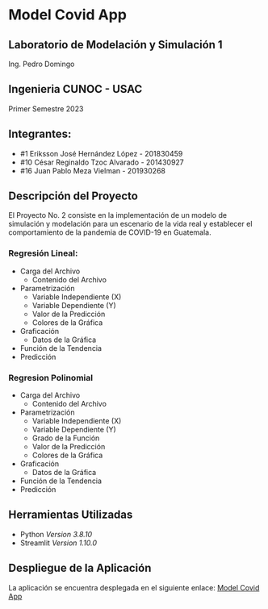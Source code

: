 # Model Covid App
## Laboratorio de Modelación y Simulación 1
Ing. Pedro Domingo
## Ingenieria CUNOC - USAC
 Primer Semestre 2023

 ## Integrantes:
- #1 Eriksson José Hernández López - 201830459
- #10 César Reginaldo Tzoc Alvarado - 201430927
- #16 Juan Pablo Meza Vielman - 201930268

## Descripción del Proyecto
El Proyecto No. 2 consiste en la implementación de un modelo de simulación y modelación para un escenario de la vida real y establecer el comportamiento de la pandemia de COVID-19 en Guatemala.
### Regresión Lineal: 
- Carga del Archivo
    - Contenido del Archivo 
- Parametrización
    - Variable Independiente (X)
    - Variable Dependiente (Y)
    - Valor de la Predicción 
    - Colores de la Gráfica
- Graficación
    - Datos de la Gráfica
- Función de la Tendencia
- Predicción

### Regresion Polinomial
- Carga del Archivo
    - Contenido del Archivo 
- Parametrización
    - Variable Independiente (X)
    - Variable Dependiente (Y)
    - Grado de la Función
    - Valor de la Predicción 
    - Colores de la Gráfica
- Graficación
    - Datos de la Gráfica
- Función de la Tendencia
- Predicción

## Herramientas Utilizadas
- Python _Version 3.8.10_
- Streamlit _Version 1.10.0_

## Despliegue de la Aplicación
La aplicación se encuentra desplegada en el siguiente enlace:
[Model Covid App](https://erikssonherlo-modelcovidapp-home-page-909hwl.streamlit.app/)
